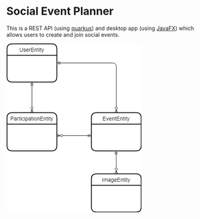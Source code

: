 # Social Event Planner

This is a REST API (using [quarkus](https://quarkus.io/)) and desktop app (using [JavaFX](https://openjfx.io/)) which allows users to create and join social events.

![](erd.png)